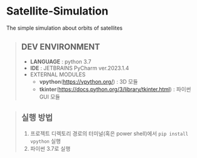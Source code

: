 # Satellite-Simulation
The simple simulation about orbits of satellites
>## DEV ENVIRONMENT
>* __LANGUAGE__ : python 3.7
>* __IDE__ : JETBRAINS PyCharm ver.2023.1.4
>* EXTERNAL MODULES
>    * __vpython__(https://vpython.org/) : 3D 모듈
>    * __tkinter__(https://docs.python.org/3/library/tkinter.html) : 파이썬 GUI 모듈

>## 실행 방법
>1. 프로젝트 디렉토리 경로의 터미널(혹은 power shell)에서 ```pip install vpython``` 실행
>2. 파이썬 3.7로 실행
